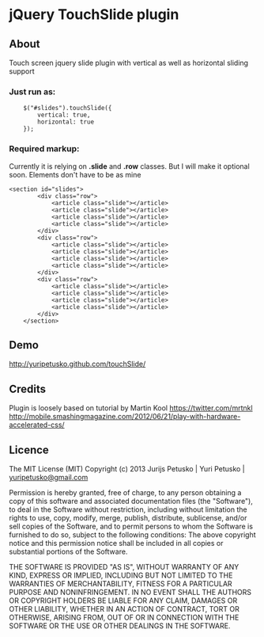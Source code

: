 # jQuery TouchSlide plugin

## About

Touch screen jquery slide plugin with vertical as well as horizontal sliding support

### Just run as:

```
	$("#slides").touchSlide({
		vertical: true,
		horizontal: true
	});
```

### Required markup:

Currently it is relying on **.slide** and **.row** classes. But I will make it optional soon. Elements don't have to be as mine

```
<section id="slides">
		<div class="row">
			<article class="slide"></article>
			<article class="slide"></article>
			<article class="slide"></article>
			<article class="slide"></article>
		</div>	
		<div class="row">
			<article class="slide"></article>
			<article class="slide"></article>
			<article class="slide"></article>
			<article class="slide"></article>
		</div>
		<div class="row">
			<article class="slide"></article>
			<article class="slide"></article>
			<article class="slide"></article>
			<article class="slide"></article>
		</div>		
	</section>
```	

## Demo

<a target="_blank" href="http://yuripetusko.github.com/touchSlide/">http://yuripetusko.github.com/touchSlide/</a>

## Credits

Plugin is loosely based on tutorial by Martin Kool https://twitter.com/mrtnkl
http://mobile.smashingmagazine.com/2012/06/21/play-with-hardware-accelerated-css/

## Licence

The MIT License (MIT)
Copyright (c) 2013 Jurijs Petusko | Yuri Petusko | yuripetusko@gmail.com

Permission is hereby granted, free of charge, to any person obtaining a copy of this software and associated documentation files (the "Software"), 
to deal in the Software without restriction, including without limitation the rights to use, copy, modify, merge, publish, distribute, sublicense, 
and/or sell copies of the Software, and to permit persons to whom the Software is furnished to do so, subject to the following conditions:
The above copyright notice and this permission notice shall be included in all copies or substantial portions of the Software.

THE SOFTWARE IS PROVIDED "AS IS", WITHOUT WARRANTY OF ANY KIND, EXPRESS OR IMPLIED, INCLUDING BUT NOT LIMITED TO THE WARRANTIES OF MERCHANTABILITY,
FITNESS FOR A PARTICULAR PURPOSE AND NONINFRINGEMENT. IN NO EVENT SHALL THE AUTHORS OR COPYRIGHT HOLDERS BE LIABLE FOR ANY CLAIM, DAMAGES OR OTHER
LIABILITY, WHETHER IN AN ACTION OF CONTRACT, TORT OR OTHERWISE, ARISING FROM, OUT OF OR IN CONNECTION WITH THE SOFTWARE OR THE USE OR OTHER DEALINGS IN THE SOFTWARE.